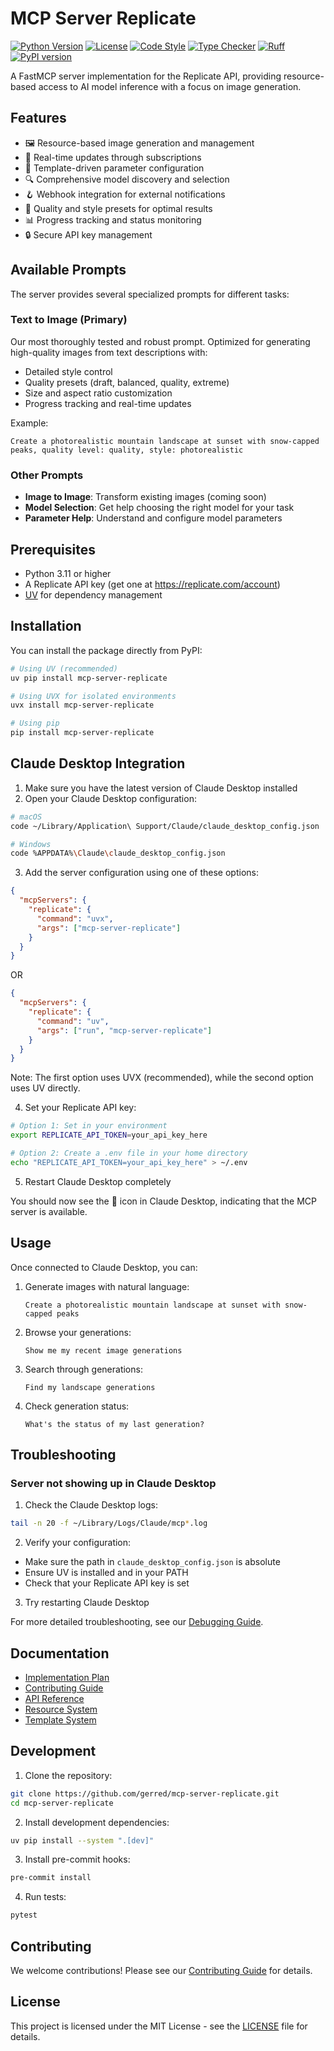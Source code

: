 # MCP Server Replicate

[![Python Version](https://img.shields.io/badge/python-3.11%2B-blue.svg)](https://www.python.org/downloads/)
[![License](https://img.shields.io/badge/license-MIT-green.svg)](LICENSE)
[![Code Style](https://img.shields.io/badge/code%20style-black-000000.svg)](https://github.com/psf/black)
[![Type Checker](https://img.shields.io/badge/type%20checker-mypy-blue.svg)](https://github.com/python/mypy)
[![Ruff](https://img.shields.io/badge/linter-ruff-red.svg)](https://github.com/astral-sh/ruff)
[![PyPI version](https://badge.fury.io/py/mcp-server-replicate.svg)](https://pypi.org/project/mcp-server-replicate/)

A FastMCP server implementation for the Replicate API, providing resource-based access to AI model inference with a focus on image generation.

## Features

- 🖼️ Resource-based image generation and management
- 🔄 Real-time updates through subscriptions
- 📝 Template-driven parameter configuration
- 🔍 Comprehensive model discovery and selection
- 🪝 Webhook integration for external notifications
- 🎨 Quality and style presets for optimal results
- 📊 Progress tracking and status monitoring
- 🔒 Secure API key management

## Available Prompts

The server provides several specialized prompts for different tasks:

### Text to Image (Primary)

Our most thoroughly tested and robust prompt. Optimized for generating high-quality images from text descriptions with:

- Detailed style control
- Quality presets (draft, balanced, quality, extreme)
- Size and aspect ratio customization
- Progress tracking and real-time updates

Example:

```
Create a photorealistic mountain landscape at sunset with snow-capped peaks, quality level: quality, style: photorealistic
```

### Other Prompts

- **Image to Image**: Transform existing images (coming soon)
- **Model Selection**: Get help choosing the right model for your task
- **Parameter Help**: Understand and configure model parameters

## Prerequisites

- Python 3.11 or higher
- A Replicate API key (get one at https://replicate.com/account)
- [UV](https://github.com/astral-sh/uv) for dependency management

## Installation

You can install the package directly from PyPI:

```bash
# Using UV (recommended)
uv pip install mcp-server-replicate

# Using UVX for isolated environments
uvx install mcp-server-replicate

# Using pip
pip install mcp-server-replicate
```

## Claude Desktop Integration

1. Make sure you have the latest version of Claude Desktop installed
2. Open your Claude Desktop configuration:

```bash
# macOS
code ~/Library/Application\ Support/Claude/claude_desktop_config.json

# Windows
code %APPDATA%\Claude\claude_desktop_config.json
```

3. Add the server configuration using one of these options:

```json
{
  "mcpServers": {
    "replicate": {
      "command": "uvx",
      "args": ["mcp-server-replicate"]
    }
  }
}
```

OR

```json
{
  "mcpServers": {
    "replicate": {
      "command": "uv",
      "args": ["run", "mcp-server-replicate"]
    }
  }
}
```

Note: The first option uses UVX (recommended), while the second option uses UV directly.

4. Set your Replicate API key:

```bash
# Option 1: Set in your environment
export REPLICATE_API_TOKEN=your_api_key_here

# Option 2: Create a .env file in your home directory
echo "REPLICATE_API_TOKEN=your_api_key_here" > ~/.env
```

5. Restart Claude Desktop completely

You should now see the 🔨 icon in Claude Desktop, indicating that the MCP server is available.

## Usage

Once connected to Claude Desktop, you can:

1. Generate images with natural language:

   ```
   Create a photorealistic mountain landscape at sunset with snow-capped peaks
   ```

2. Browse your generations:

   ```
   Show me my recent image generations
   ```

3. Search through generations:

   ```
   Find my landscape generations
   ```

4. Check generation status:
   ```
   What's the status of my last generation?
   ```

## Troubleshooting

### Server not showing up in Claude Desktop

1. Check the Claude Desktop logs:

```bash
tail -n 20 -f ~/Library/Logs/Claude/mcp*.log
```

2. Verify your configuration:

- Make sure the path in `claude_desktop_config.json` is absolute
- Ensure UV is installed and in your PATH
- Check that your Replicate API key is set

3. Try restarting Claude Desktop

For more detailed troubleshooting, see our [Debugging Guide](docs/debugging.md).

## Documentation

- [Implementation Plan](PLAN.md)
- [Contributing Guide](CONTRIBUTING.md)
- [API Reference](docs/api.md)
- [Resource System](docs/resources.md)
- [Template System](docs/templates.md)

## Development

1. Clone the repository:

```bash
git clone https://github.com/gerred/mcp-server-replicate.git
cd mcp-server-replicate
```

2. Install development dependencies:

```bash
uv pip install --system ".[dev]"
```

3. Install pre-commit hooks:

```bash
pre-commit install
```

4. Run tests:

```bash
pytest
```

## Contributing

We welcome contributions! Please see our [Contributing Guide](CONTRIBUTING.md) for details.

## License

This project is licensed under the MIT License - see the [LICENSE](LICENSE) file for details.
